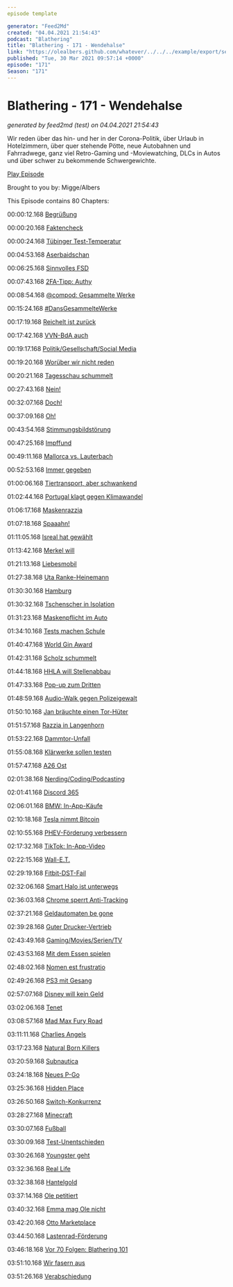 ```yaml
---
episode template

generator: "Feed2Md"
created: "04.04.2021 21:54:43"
podcast: "Blathering"
title: "Blathering - 171 - Wendehalse"
link: "https://olealbers.github.com/whatever/../../../example/export/seasons/6/2021/3/Blathering - 171 - Wendehalse.md"
published: "Tue, 30 Mar 2021 09:57:14 +0000"
episode: "171"
Season: "171"
---
```


# Blathering - 171 - Wendehalse
_generated by feed2md (test) on 04.04.2021 21:54:43_

Wir reden über das hin- und her in der Corona-Politik, über Urlaub in Hotelzimmern, über quer stehende Pötte, neue Autobahnen und Fahrradwege, ganz viel Retro-Gaming und -Moviewatching, DLCs in Autos und über schwer zu bekommende Schwergewichte.

[Play Episode](https://www.blathering.de/podlove/file/1501/s/feed/c/mp3/blathering_171.mp3)

Brought to you by: Migge/Albers

This Episode contains 80 Chapters:


00:00:12.168 [Begrüßung]()

00:00:20.168 [Faktencheck]()

00:00:24.168 [Tübinger Test-Temperatur](https://twitter.com/eliasp/status/1373597005021388803)

00:04:53.168 [Aserbaidschan](https://www.vice.com/de/article/qjp74b/aserbaidschan-affare-der-diktator-die-cdu-der-moderator-und-das-geld)

00:06:25.168 [Sinnvolles FSD](https://twitter.com/HobbyQS/status/1374602877159804928)

00:07:43.168 [2FA-Tipp: Authy](https://authy.com/)

00:08:54.168 [@compod: Gesammelte Werke](https://twitter.com/search?q=(from%3Acompod)%20(%40blathering_pod)%20until%3A2021-03-30%20since%3A2021-03-23&src=typed_query&f=live)

00:15:24.168 [#DansGesammelteWerke](https://twitter.com/search?q=(from%3Aevildanwallace)%20(%40blathering_pod)%20until%3A2021-03-30%20since%3A2021-03-23&src=typed_query&f=live)

00:17:19.168 [Reichelt ist zurück](https://twitter.com/niggi/status/1375049753768124419)

00:17:42.168 [VVN-BdA auch](https://twitter.com/vvn_bda/status/1374839400295772163)

00:19:17.168 [Politik/Gesellschaft/Social Media]()

00:19:20.168 [Worüber wir nicht reden](https://www.rnd.de/medien/bohlen-stichelt-gegen-gottschalk-warum-lispelt-der-gottschalk-so-3NZMSFV3Z5GEJFHB2IC7AWZLKY.html)

00:20:21.168 [Tagesschau schummelt](https://twitter.com/HerrNaumann/status/1374380348432257031)

00:27:43.168 [Nein!](https://rp-online.de/panorama/coronavirus/beschlussvorlage-mpk-2203-lockdown-bis-in-den-april-geplant_aid-56928521)

00:32:07.168 [Doch!](https://www.tagesschau.de/inland/innenpolitik/lockdown-beschluss-105-101.html)

00:37:09.168 [Oh!](https://threadreaderapp.com/thread/1375389268206624768.html)

00:43:54.168 [Stimmungsbildstörung](https://www.zdf.de/nachrichten/politik/corona-politbarometer-lockerungen-100.html)

00:47:25.168 [Impffund](https://www.rnd.de/gesundheit/italien-kein-impfvorrat-impfdosen-warten-laut-astrazeneca-auf-qualitatskontrolle-M5IFX4VMD2TAVP4WKVW7DOQWVU.html)

00:49:11.168 [Mallorca vs. Lauterbach](https://www.rnd.de/politik/emporung-auf-mallorca-nach-lauterbach-kritik-wir-sind-nicht-in-einer-bananenrepublik-ULLUUFYEP47J27HTI2X3U4643U.html)

00:52:53.168 [Immer gegeben](https://www.rnd.de/panorama/suezkanal-containerschiff-ever-given-ist-freigelegt-BXBSDYMVR4L76W5ZU7SEPV5JWU.html)

01:00:06.168 [Tiertransport, aber schwankend](https://www.theguardian.com/environment/2021/mar/26/at-least-20-livestock-ships-caught-in-suez-canal-logjam)

01:02:44.168 [Portugal klagt gegen Klimawandel](https://www.sueddeutsche.de/politik/klimawandel-portugal-jugendliche-klage-1.5245950)

01:06:17.168 [Maskenrazzia](https://taz.de/CDU-Politiker-Mark-Hauptmann/!5761436/)

01:07:18.168 [Spaaahn!](https://www.t-online.de/nachrichten/id_89687398/weitere-eigentumswohnung-wie-jens-spahn-mit-politik-millionen-machte.html)

01:11:05.168 [Isreal hat gewählt](https://taz.de/Wahl-in-Israel/!5761301/)

01:13:42.168 [Merkel will](https://threadreaderapp.com/thread/1376480235630252033.html)

01:21:13.168 [Liebesmobil](https://uebermedien.de/58613/der-lovemobil-skandal-wie-konnte-es-dazu-kommen/)

01:27:38.168 [Uta Ranke-Heinemann](https://de.wikipedia.org/wiki/Uta_Ranke-Heinemann)

01:30:30.168 [Hamburg]()

01:30:32.168 [Tschenscher in Isolation](https://www.ndr.de/nachrichten/hamburg/Corona-Warnung-Tschentscher-in-haeuslicher-Selbstisolation,tschentscher892.html)

01:31:23.168 [Maskenpflicht im Auto](https://www.hamburg.de/coronavirus/14985902/2021-03-26-sozialbehoerde-corona-eindaemmungsverordnung/)

01:34:10.168 [Tests machen Schule](https://www.hamburg.de/bsb/pressemitteilungen/14981098/2021-03-23-bsb-schnelltestausweitung/)

01:40:47.168 [World Gin Award](https://www.ndr.de/fernsehen/sendungen/hamburg_journal/Der-beste-Gin-der-Welt-kommt-aus-Poppenbuettel,hamj107264.html)

01:42:31.168 [Scholz schummelt](https://twitter.com/FabioDeMasi/status/1375086187648593921)

01:44:18.168 [HHLA will Stellenabbau](https://www.ndr.de/fernsehen/sendungen/hamburg_journal/Hamburger-Hafenbetreiber-HHLA-plant-Stellenabbau,hamj107300.html)

01:47:33.168 [Pop-up zum Dritten](https://twitter.com/bvm_hh/status/1376129407648206852)

01:48:59.168 [Audio-Walk gegen Polizeigewalt](https://twitter.com/HamburgNika/status/1375401803144126468?s=20)

01:50:10.168 [Jan bräuchte einen Tor-Hüter](https://www.rnd.de/promis/jan-fedder-unbekannte-zerstoren-tor-von-grabstatte-SD5XLLQBAMFONNRWVQGYKIME3Y.html)

01:51:57.168 [Razzia in Langenhorn](https://hamburg1.de/news/16267)

01:53:22.168 [Dammtor-Unfall](https://hamburg1.de/news/16269)

01:55:08.168 [Klärwerke sollen testen](https://hamburg1.de/news/16666)

01:57:47.168 [A26 Ost](https://www.ndr.de/fernsehen/sendungen/hamburg_journal/Plaene-fuer-A26-Ost-vorgelegt,hamj107314.html)

02:01:38.168 [Nerding/Coding/Podcasting]()

02:01:41.168 [Discord 365](https://stadt-bremerhaven.de/discord-microsoft-nun-wohl-in-exklusiven-gespraechen-zur-uebernahme/)

02:06:01.168 [BMW: In-App-Käufe](https://twitter.com/tmigge/status/1375371691925340162)

02:10:18.168 [Tesla nimmt Bitcoin](https://www.golem.de/news/elon-musk-tesla-akzeptiert-bitcoin-als-zahlungsmittel-2103-155210.html)

02:10:55.168 [PHEV-Förderung verbessern](https://www.golem.de/news/bundesverband-e-mobilitaet-plugin-hybride-nur-bei-hohem-elektroanteil-foerdern-2103-155191.html)

02:17:32.168 [TikTok: In-App-Video](https://twitter.com/KevOnStage/status/1371304640772407298)

02:22:15.168 [Wall-E.T.](https://twitter.com/Guacam_Olee/status/1375775528188325889)

02:29:19.168 [Fitbit-DST-Fail](https://community.fitbit.com/t5/Fitbit-com-Dashboard/RESOLVED-Daylight-Saving-Time-Sunday-March-10-2019/td-p/3330101)

02:32:06.168 [Smart Halo ist unterwegs](https://twitter.com/Guacam_Olee/status/1375465796089094150)

02:36:03.168 [Chrome sperrt Anti-Tracking](https://www.golem.de/news/chrome-google-blockiert-anti-tracking-erweiterung-2103-155244.html)

02:37:21.168 [Geldautomaten be gone](https://www.golem.de/news/bargeld-viele-geldautomaten-mangels-nachfrage-ausser-betrieb-2103-155310.html)

02:39:28.168 [Guter Drucker-Vertrieb](https://twitter.com/Guacam_Olee/status/1374706591623229440)

02:43:49.168 [Gaming/Movies/Serien/TV]()

02:43:53.168 [Mit dem Essen spielen](https://twitter.com/tmigge/status/1374664288296693761)

02:48:02.168 [Nomen est frustratio](https://www.theverge.com/2021/3/22/22345276/microsoft-xbox-live-network-rebrand-name-change)

02:49:26.168 [PS3 mit Gesang](https://twitter.com/Guacam_Olee/status/1374111178746642433)

02:57:07.168 [Disney will kein Geld](https://www.kino.de/unternehmen/walt-disney-company/news/disney-plus-kosten-start-geraete-accounts-und-alle-infos-zum-abo-1/)

03:02:06.168 [Tenet](https://twitter.com/Guacam_Olee/status/1375220542387671042)

03:08:57.168 [Mad Max Fury Road](https://twitter.com/tmigge/status/1375505050479566859)

03:11:11.168 [Charlies Angels](https://twitter.com/Guacam_Olee/status/1374469940024012803)

03:17:23.168 [Natural Born Killers](https://de.wikipedia.org/wiki/Natural_Born_Killers)

03:20:59.168 [Subnautica](https://de.wikipedia.org/wiki/Subnautica)

03:24:18.168 [Neues P-Go](https://www.golem.de/news/augmented-reality-nintendo-kuendigt-eine-art-pikmin-go-an-2103-155169.html)

03:25:36.168 [Hidden Place](https://www.golem.de/news/playstation-2-752-vorabversionen-von-spieleklassikern-veroeffentlicht-2103-155186.html)

03:26:50.168 [Switch-Konkurrenz](https://www.golem.de/news/spielkonsole-qualcomm-plant-konkurrenz-fuer-nintendo-switch-2103-155212.html)

03:28:27.168 [Minecraft](https://de.wikipedia.org/wiki/Minecraft)

03:30:07.168 [Fußball]()

03:30:09.168 [Test-Unentschieden](https://www.fcstpauli.com/news/der-fc-st-pauli-trennt-sich-remis-im-test-von-arminia-bielefeld-2021/)

03:30:26.168 [Youngster geht](https://hamburg1.de/news/16137)

03:32:36.168 [Real Life]()

03:32:38.168 [Hantelgold](https://www.tagesschau.de/wirtschaft/fitnessgeraete-werden-teurer-101.html)

03:37:14.168 [Ole petitiert](https://twitter.com/Guacam_Olee/status/1376476712259686408)

03:40:32.168 [Emma mag Ole nicht](https://twitter.com/Guacam_Olee/status/1375852861150613508)

03:42:20.168 [Otto Marketplace](https://www.otto.market/.html)

03:44:50.168 [Lastenrad-Förderung](https://twitter.com/Guacam_Olee/status/1375093125186748416)

03:46:18.168 [Vor 70 Folgen: Blathering 101](https://www.blathering.de/2019/11/blathering-101-der-abstand-vom-anstand/)

03:51:10.168 [Wir fasern aus]()

03:51:26.168 [Verabschiedung]()


